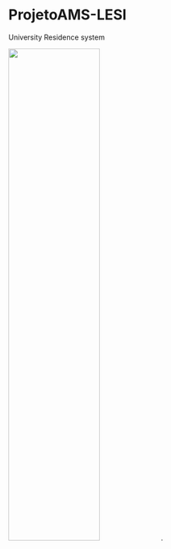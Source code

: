 # ProjetoAMS-LESI

University Residence system

<img src="https://github.com/slowplz90/Repo_T05/assets/100220340/dd158213-aa59-4212-b3ca-cb4d84bd2b6e"  width="60%" height="50%">.